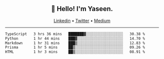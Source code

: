 <h2 align="center">👋 Hello! I'm Yaseen.</h2>
<p align="center">
  <a href="https://www.linkedin.com/in/yaseenkc/">Linkedin</a> •
  <a href="https://twitter.com/yaseeenkc">Twitter</a> •
  <a href="https://medium.com/@yaseen-kc">Medium</a>
</p>


<!--- 🔭 I’m currently working at []() as an  -->
<!--- - 💬 Ask me about **Javascript, React and Git** -->
<!--- - 📫 How to reach me: [@kc.yaseen](https://instagram.com/kc.yaseen) on Instagram -->
<!--- - ⚡ Fun fact: Big Fan of the :zap: emoji -->

-------

<!--START_SECTION:waka-->

```txt
TypeScript   3 hrs 36 mins   ███████▓░░░░░░░░░░░░░░░░░   30.38 %
Python       1 hr 44 mins    ███▓░░░░░░░░░░░░░░░░░░░░░   14.70 %
Markdown     1 hr 31 mins    ███▒░░░░░░░░░░░░░░░░░░░░░   12.83 %
Prisma       1 hr 5 mins     ██▒░░░░░░░░░░░░░░░░░░░░░░   09.26 %
HTML         1 hr 3 mins     ██▒░░░░░░░░░░░░░░░░░░░░░░   08.91 %
```

<!--END_SECTION:waka-->
